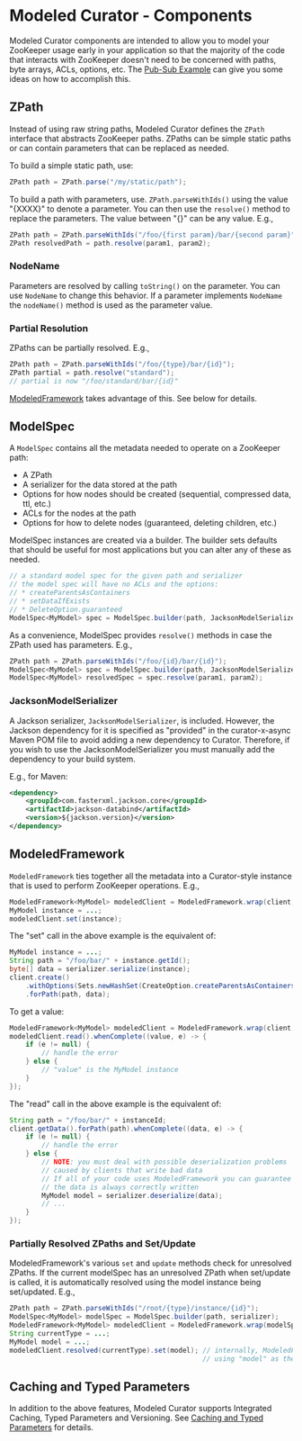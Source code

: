 # Modeled Curator - Components

Modeled Curator components are intended to allow you to model your ZooKeeper usage early in your application so that the majority of the code that interacts with ZooKeeper doesn't need to be concerned with paths, byte arrays, ACLs, options, etc. The [Pub-Sub Example](https://github.com/apache/curator/tree/master/curator-examples/src/main/java/pubsub) can give you some ideas on how to accomplish this.

## ZPath

Instead of using raw string paths, Modeled Curator defines the `ZPath` interface that abstracts ZooKeeper paths. ZPaths can be simple static paths or can contain parameters that can be replaced as needed.

To build a simple static path, use:

```java
ZPath path = ZPath.parse("/my/static/path");
```

To build a path with parameters, use. `ZPath.parseWithIds()` using the value "{XXXX}" to denote a parameter. You can then use the `resolve()` method to replace the parameters. The value between "{}" can be any value. E.g.,

```java
ZPath path = ZPath.parseWithIds("/foo/{first param}/bar/{second param}");
ZPath resolvedPath = path.resolve(param1, param2);
```

### NodeName

Parameters are resolved by calling `toString()` on the parameter. You can use `NodeName` to change this behavior. If a parameter implements `NodeName` the `nodeName()` method is used as the parameter value.

### Partial Resolution

ZPaths can be partially resolved. E.g.,

```java
ZPath path = ZPath.parseWithIds("/foo/{type}/bar/{id}");
ZPath partial = path.resolve("standard");
// partial is now "/foo/standard/bar/{id}"
```

[ModeledFramework](#ModeledFramework) takes advantage of this. See below for details.

## ModelSpec

A `ModelSpec` contains all the metadata needed to operate on a ZooKeeper path:

* A ZPath
* A serializer for the data stored at the path
* Options for how nodes should be created (sequential, compressed data, ttl, etc.)
* ACLs for the nodes at the path
* Options for how to delete nodes (guaranteed, deleting children, etc.)

ModelSpec instances are created via a builder. The builder sets defaults that should be useful for most applications but you can alter any of these as needed.

```java
// a standard model spec for the given path and serializer
// the model spec will have no ACLs and the options:
// * createParentsAsContainers
// * setDataIfExists
// * DeleteOption.guaranteed
ModelSpec<MyModel> spec = ModelSpec.builder(path, JacksonModelSerializer.build(MyModel.class)).build();
```

As a convenience, ModelSpec provides `resolve()` methods in case the ZPath used has parameters. E.g.,

```java
ZPath path = ZPath.parseWithIds("/foo/{id}/bar/{id}");
ModelSpec<MyModel> spec = ModelSpec.builder(path, JacksonModelSerializer.build(MyModel.class)).build();
ModelSpec<MyModel> resolvedSpec = spec.resolve(param1, param2);
```

### JacksonModelSerializer

A Jackson serializer, `JacksonModelSerializer`, is included. However, the Jackson dependency for it is specified as "provided" in the curator-x-async Maven POM file to avoid adding a new dependency to Curator. Therefore, if you wish to use the JacksonModelSerializer you must manually add the dependency to your build system.

E.g., for Maven:

```xml
<dependency>
    <groupId>com.fasterxml.jackson.core</groupId>
    <artifactId>jackson-databind</artifactId>
    <version>${jackson.version}</version>
</dependency>
```

## ModeledFramework

`ModeledFramework` ties together all the metadata into a Curator-style instance that is used to perform ZooKeeper operations. E.g.,

```java
ModeledFramework<MyModel> modeledClient = ModeledFramework.wrap(client, myModelSpec);
MyModel instance = ...;
modeledClient.set(instance);
```

The "set" call in the above example is the equivalent of:

```java
MyModel instance = ...;
String path = "/foo/bar/" + instance.getId();
byte[] data = serializer.serialize(instance);
client.create()
    .withOptions(Sets.newHashSet(CreateOption.createParentsAsContainers, CreateOption.setDataIfExists))
    .forPath(path, data);
```

To get a value:

```java
ModeledFramework<MyModel> modeledClient = ModeledFramework.wrap(client, myModelSpec);
modeledClient.read().whenComplete((value, e) -> {
    if (e != null) {
        // handle the error
    } else {
        // "value" is the MyModel instance
    }
});
```

The "read" call in the above example is the equivalent of:

```java
String path = "/foo/bar/" + instanceId;
client.getData().forPath(path).whenComplete((data, e) -> {
    if (e != null) {
        // handle the error
    } else {
        // NOTE: you must deal with possible deserialization problems
        // caused by clients that write bad data
        // If all of your code uses ModeledFramework you can guarantee that
        // the data is always correctly written
        MyModel model = serializer.deserialize(data);
        // ...
    }
});
```

### Partially Resolved ZPaths and Set/Update

ModeledFramework's various `set` and `update` methods check for unresolved ZPaths. If the current modelSpec has an unresolved ZPath when set/update is called, it is automatically resolved using the model instance being set/updated. E.g.,

```java
ZPath path = ZPath.parseWithIds("/root/{type}/instance/{id}");
ModelSpec<MyModel> modelSpec = ModelSpec.builder(path, serializer);
ModeledFramework<MyModel> modeledClient = ModeledFramework.wrap(modelSpec, client, modelSpec);
String currentType = ...;
MyModel model = ...;
modeledClient.resolved(currentType).set(model); // internally, ModeledFramework calls ZPath.resolved()
                                                // using "model" as the argument to get the actual ZPath

```

## Caching and Typed Parameters

In addition to the above features, Modeled Curator supports Integrated Caching, Typed Parameters and Versioning. See [Caching and Typed Parameters](modeled-typed.md) for details.
